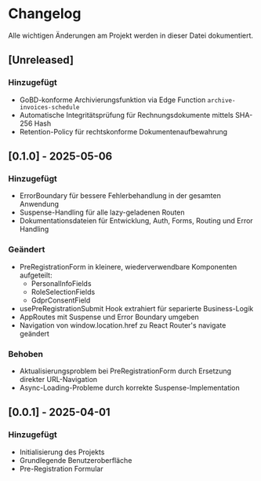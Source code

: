 
# Changelog

Alle wichtigen Änderungen am Projekt werden in dieser Datei dokumentiert.

## [Unreleased]

### Hinzugefügt
- GoBD-konforme Archivierungsfunktion via Edge Function `archive-invoices-schedule`
- Automatische Integritätsprüfung für Rechnungsdokumente mittels SHA-256 Hash
- Retention-Policy für rechtskonforme Dokumentenaufbewahrung

## [0.1.0] - 2025-05-06

### Hinzugefügt
- ErrorBoundary für bessere Fehlerbehandlung in der gesamten Anwendung
- Suspense-Handling für alle lazy-geladenen Routen
- Dokumentationsdateien für Entwicklung, Auth, Forms, Routing und Error Handling

### Geändert
- PreRegistrationForm in kleinere, wiederverwendbare Komponenten aufgeteilt:
  - PersonalInfoFields
  - RoleSelectionFields
  - GdprConsentField
- usePreRegistrationSubmit Hook extrahiert für separierte Business-Logik
- AppRoutes mit Suspense und Error Boundary umgeben
- Navigation von window.location.href zu React Router's navigate geändert

### Behoben
- Aktualisierungsproblem bei PreRegistrationForm durch Ersetzung direkter URL-Navigation
- Async-Loading-Probleme durch korrekte Suspense-Implementation

## [0.0.1] - 2025-04-01

### Hinzugefügt
- Initialisierung des Projekts
- Grundlegende Benutzeroberfläche
- Pre-Registration Formular
